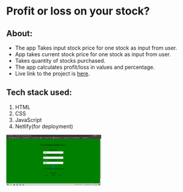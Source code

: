 # Profit or loss on your stock?
## About: 
- The app Takes input stock price for one stock as input from user.
- App takes current stock price for one stock as input from user.
- Takes quantity of stocks purchased.
- The app calculates profit/loss in values and percentage.
- Live link to the project is [here](https://mark14-neog-camp-profit-loss.netlify.app/).

## Tech stack used:
1. HTML
2. CSS
3. JavaScript
4. Netlify(for deployment)

<img src="images/image.png" height="30%" width="50%">

